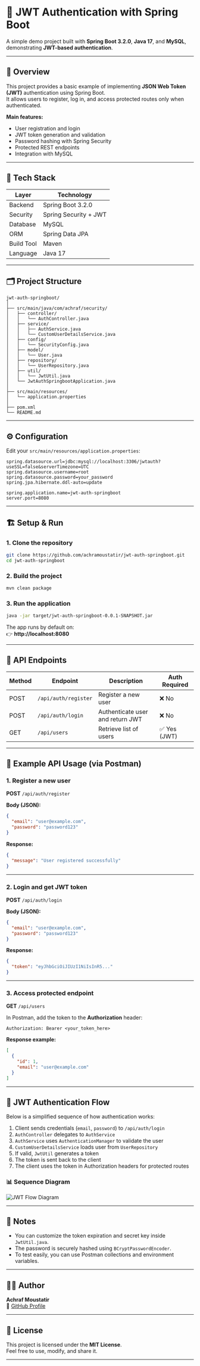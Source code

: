 # 🔐 JWT Authentication with Spring Boot

A simple demo project built with **Spring Boot 3.2.0**, **Java 17**, and **MySQL**, demonstrating **JWT-based authentication**.

---

## 🚀 Overview

This project provides a basic example of implementing **JSON Web Token (JWT)** authentication using Spring Boot.  
It allows users to register, log in, and access protected routes only when authenticated.

**Main features:**
- User registration and login
- JWT token generation and validation
- Password hashing with Spring Security
- Protected REST endpoints
- Integration with MySQL

---

## 🧰 Tech Stack

| Layer | Technology |
|--------|-------------|
| Backend | Spring Boot 3.2.0 |
| Security | Spring Security + JWT |
| Database | MySQL |
| ORM | Spring Data JPA |
| Build Tool | Maven |
| Language | Java 17 |

---

## 🗂️ Project Structure

```
jwt-auth-springboot/
│
├── src/main/java/com/achraf/security/
│   ├── controller/
│   │   └── AuthController.java
│   ├── service/
│   │   ├── AuthService.java
│   │   └── CustomUserDetailsService.java
│   ├── config/
│   │   └── SecurityConfig.java
│   ├── model/
│   │   └── User.java
│   ├── repository/
│   │   └── UserRepository.java
│   ├── util/
│   │   └── JwtUtil.java
│   └── JwtAuthSpringbootApplication.java
│
├── src/main/resources/
│   └── application.properties
│
├── pom.xml
└── README.md
```

---

## ⚙️ Configuration

Edit your `src/main/resources/application.properties`:

```properties
spring.datasource.url=jdbc:mysql://localhost:3306/jwtauth?useSSL=false&serverTimezone=UTC
spring.datasource.username=root
spring.datasource.password=your_password
spring.jpa.hibernate.ddl-auto=update

spring.application.name=jwt-auth-springboot
server.port=8080
```

---

## 🏗️ Setup & Run

### 1. Clone the repository
```bash
git clone https://github.com/achramoustatir/jwt-auth-springboot.git
cd jwt-auth-springboot
```

### 2. Build the project
```bash
mvn clean package
```

### 3. Run the application
```bash
java -jar target/jwt-auth-springboot-0.0.1-SNAPSHOT.jar
```

The app runs by default on:  
👉 **http://localhost:8080**

---

## 📡 API Endpoints

| Method | Endpoint | Description | Auth Required |
|--------|-----------|--------------|---------------|
| POST | `/api/auth/register` | Register a new user | ❌ No |
| POST | `/api/auth/login` | Authenticate user and return JWT | ❌ No |
| GET | `/api/users` | Retrieve list of users | ✅ Yes (JWT) |

---

## 🔑 Example API Usage (via Postman)

### 1. Register a new user
**POST** `/api/auth/register`

**Body (JSON):**
```json
{
  "email": "user@example.com",
  "password": "password123"
}
```

**Response:**
```json
{
  "message": "User registered successfully"
}
```

---

### 2. Login and get JWT token
**POST** `/api/auth/login`

**Body (JSON):**
```json
{
  "email": "user@example.com",
  "password": "password123"
}
```

**Response:**
```json
{
  "token": "eyJhbGciOiJIUzI1NiIsInR5..."
}
```

---

### 3. Access protected endpoint
**GET** `/api/users`

In Postman, add the token to the **Authorization** header:

```
Authorization: Bearer <your_token_here>
```

**Response example:**
```json
[
  {
    "id": 1,
    "email": "user@example.com"
  }
]
```

---

## 🔄 JWT Authentication Flow

Below is a simplified sequence of how authentication works:

1. Client sends credentials (`email`, `password`) to `/api/auth/login`
2. `AuthController` delegates to `AuthService`
3. `AuthService` uses `AuthenticationManager` to validate the user
4. `CustomUserDetailsService` loads user from `UserRepository`
5. If valid, `JwtUtil` generates a token
6. The token is sent back to the client
7. The client uses the token in Authorization headers for protected routes

### 📊 Sequence Diagram

![JWT Flow Diagram](/docs/authJWT.png)

---

## 🧠 Notes

- You can customize the token expiration and secret key inside `JwtUtil.java`.
- The password is securely hashed using `BCryptPasswordEncoder`.
- To test easily, you can use Postman collections and environment variables.

---

## 🧑‍💻 Author

**Achraf Moustatir**  
🔗 [GitHub Profile](https://github.com/achrafmoustatir)

---

## 📄 License

This project is licensed under the **MIT License**.  
Feel free to use, modify, and share it.

---
